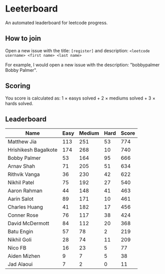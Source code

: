 # Leeterboard

An automated leaderboard for leetcode progress.

## How to join

Open a new issue with the title: `[register]` and description:
`<leetcode username> <first name> <last name>`

For example, I would open a new issue with the description: "bobbypalmer Bobby Palmer".

## Scoring

You score is calculated as:
1 $\times$ easys solved + 2 $\times$ mediums solved + 3 $\times$ hards solved.

## Leaderboard
| Name | Easy | Medium | Hard | Score |
| --- | --- | --- | --- | --- |
| Matthew Jia | 113 | 251 | 53 | 774 |
| Hrishikesh Bagalkote | 174 | 268 | 10 | 740 |
| Bobby Palmer | 53 | 164 | 95 | 666 |
| Arnav Shah | 71 | 205 | 51 | 634 |
| Rithvik Vanga | 36 | 230 | 42 | 622 |
| Nikhil Patel | 75 | 192 | 27 | 540 |
| Aaron Rahman | 44 | 148 | 41 | 463 |
| Aarin Salot | 89 | 171 | 10 | 461 |
| Charles Huang | 41 | 182 | 17 | 456 |
| Conner Rose | 76 | 117 | 38 | 424 |
| David McDermott | 84 | 112 | 20 | 368 |
| Batu Engin | 57 | 78 | 2 | 219 |
| Nikhil Goli | 28 | 74 | 11 | 209 |
| Nico FB | 16 | 23 | 5 | 77 |
| Aiden Mizhen | 9 | 7 | 5 | 38 |
| Jad Alaoui | 7 | 2 | 0 | 11 |

